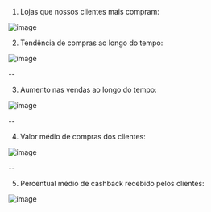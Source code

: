 1. Lojas que nossos clientes mais compram:

![image](https://github.com/user-attachments/assets/9d7bd868-02fd-4daf-a1d7-d3a423abec7c)


2. Tendência de compras ao longo do tempo:

![image](https://github.com/user-attachments/assets/dde3ea81-904f-4108-89cb-77becc8d099f)


--

3. Aumento nas vendas ao longo do tempo:

![image](https://github.com/user-attachments/assets/1e453c28-51b1-40db-bcde-b86180e5fc4a)


--

4. Valor médio de compras dos clientes:

![image](https://github.com/user-attachments/assets/48571f10-1d4b-4d5d-b9e7-3460780b364f)


--


5. Percentual médio de cashback recebido pelos clientes:

![image](https://github.com/user-attachments/assets/433e4560-744e-4f22-988b-137415454ef5)

